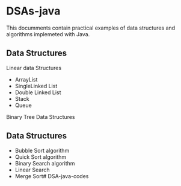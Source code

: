 # DSAs-java

This documments contain practical examples of data structures and algorithms implemeted with Java.

## Data Structures

Linear data Structures

- ArrayList
- SingleLinked List
- Double Linked List
- Stack
- Queue

Binary Tree Data Structures

## Data Structures

- Bubble Sort algorithm
- Quick Sort algorithm
- Binary Search algorithm
- Linear Search
- Merge Sort# DSA-java-codes
